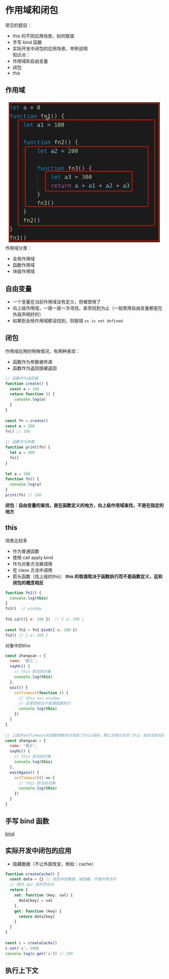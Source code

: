 # 作用域和闭包
常见的题目：  
- this 的不同应用场景，如何取值
- 手写 bind 函数
- 实际开发中闭包的应用场景，举例说明  
知识点：  
- 作用域和自由变量
- 闭包
- this

## 作用域
![](images/2020-04-16-16-34-18.png)  
作用域分类：
- 全局作用域
- 函数作用域
- 块级作用域

## 自由变量
- 一个变量在当前作用域没有定义，但被使用了
- 向上级作用域，一层一层一次寻找，直至找到为止（一般使用自由变量都是在外层声明好的）
- 如果到全局作用域都没找到，则报错 `xx is not defined`

## 闭包
作用域应用的特殊情况，有两种表现：
- 函数作为参数被传递
- 函数作为返回值被返回
```javascript
// 函数作为返回值
function create() {
  const a = 100
  return function () {
    console.log(a)
  }
}

const fn = create()
const a = 200
fn() // 100

// 函数作为参数
function print(fn) {
  let a = 200
  fn()
}

let a = 100
function fn() {
  console.log(a)
}
print(fn) // 100
```
**闭包：自由变量的查找，是在函数定义的地方，向上级作用域查找，不是在指定的地方**

## this
场景比较多
- 作为普通函数
- 使用 call apply bind
- 作为对象方法被调用
- 在 class 方法中调用
- 箭头函数（找上级的this）
**this 的取值取决于函数执行而不是函数定义，这和闭包的概念相反**
```javascript
function fn1() {
  console.log(this)
}
fn1()  // window

fn1.call({ x: 100 })  // { x: 100 }

const fn2 = fn1.bind({ x: 200 })
fn2() // { x: 200 }
```
对象中的this
```javascript
const zhangsan = {
  name: '张三',
  sayHi() {
    // this 即当前对象
    console.log(this)
  },
  wait() {
    setTimeout(function () {
      // this === window
      // 这里就相当于普通函数执行
      console.log(this)
    })
  }
}

// 上面的setTimeout的函数参数执行改变了this指向，那么也有办法将 this 指向当前对象，题解便是箭头函数
const zhangsan = {
  name: '张三',
  sayHi() {
    // this 即当前对象
    console.log(this)
  },
  waitAgain() {
    setTimeout(() => {
      // this 即当前对象
      console.log(this)
    })
  }
}
```

## 手写 bind 函数
[bind](../code/bind.js)

## 实际开发中闭包的应用
- 隐藏数据（不让外部改变，例如：cache）
```javascript
function createCache() {
  const data = {} // 闭包中的数据，被隐藏，不被外界访问
  // 提供 api 给外界访问
  return {
    set: function (key, val) {
      data[key] = val
    },
    get: function (key) {
      return data[key]
    }
  }
}

const c = createCache()
c.set('a', 100)
console.log(c.get('a')) // 100
```

## 执行上下文